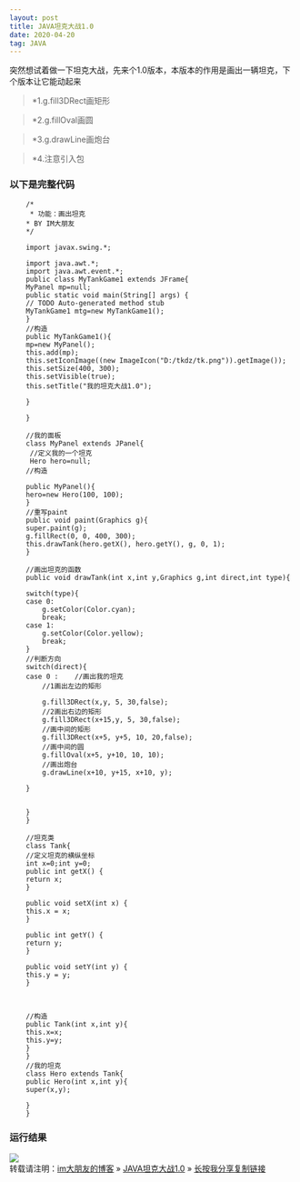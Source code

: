 ```yaml
---
layout: post
title: JAVA坦克大战1.0
date: 2020-04-20
tag: JAVA
---
```

突然想试着做一下坦克大战，先来个1.0版本，本版本的作用是画出一辆坦克，下个版本让它能动起来
>*1.g.fill3DRect画矩形	

>*2.g.fillOval画圆

>*3.g.drawLine画炮台

>*4.注意引入包
### 以下是完整代码

		/*
		 * 功能：画出坦克
 		* BY IM大朋友
 		*/

		import javax.swing.*;

		import java.awt.*;
		import java.awt.event.*;
		public class MyTankGame1 extends JFrame{
		MyPanel mp=null;
		public static void main(String[] args) {
		// TODO Auto-generated method stub
		MyTankGame1 mtg=new MyTankGame1();
		}
		//构造
		public MyTankGame1(){
		mp=new MyPanel();
		this.add(mp);	
		this.setIconImage((new ImageIcon("D:/tkdz/tk.png")).getImage());
		this.setSize(400, 300);
		this.setVisible(true);
		this.setTitle("我的坦克大战1.0");

		}

		}

		//我的面板
		class MyPanel extends JPanel{
		 //定义我的一个坦克
		 Hero hero=null;
		//构造

		public MyPanel(){
		hero=new Hero(100, 100);
		}
		//重写paint
		public void paint(Graphics g){
		super.paint(g);
		g.fillRect(0, 0, 400, 300);
		this.drawTank(hero.getX(), hero.getY(), g, 0, 1);
		}

		//画出坦克的函数
		public void drawTank(int x,int y,Graphics g,int direct,int type){
		
		switch(type){
		case 0:
			g.setColor(Color.cyan);
			break;
		case 1:
			g.setColor(Color.yellow);
			break;
		}
		//判断方向
		switch(direct){
		case 0 :	//画出我的坦克
			//1画出左边的矩形
		
			g.fill3DRect(x,y, 5, 30,false);
			//2画出右边的矩形	
			g.fill3DRect(x+15,y, 5, 30,false);
			//画中间的矩形
			g.fill3DRect(x+5, y+5, 10, 20,false);
			//画中间的圆
			g.fillOval(x+5, y+10, 10, 10);
			//画出炮台
			g.drawLine(x+10, y+15, x+10, y);

		}
		
		
		}
		}

		//坦克类
		class Tank{
		//定义坦克的横纵坐标
		int x=0;int y=0;
		public int getX() {
		return x;
		}

		public void setX(int x) {
		this.x = x;
		}

		public int getY() {
		return y;
		}

		public void setY(int y) {
		this.y = y;
		}

	

		//构造
		public Tank(int x,int y){
		this.x=x;
		this.y=y;
		}
		}
		//我的坦克
		class Hero extends Tank{
		public Hero(int x,int y){
		super(x,y);
	
		}
		}
### 运行结果
![](/images/posts/yxjg/tkdz1.0.png)
<br>
转载请注明：[im大朋友的博客](https://jing-hua.github.io/) » [JAVA坦克大战1.0](https://jing-hua.github.io/)  » [长按我分享复制链接](https://jing-hua.github.io/)  


